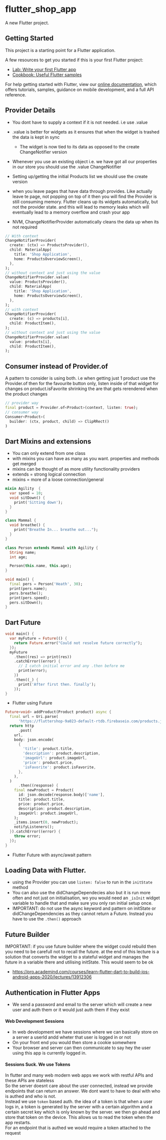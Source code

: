 # flutter_shop_app

A new Flutter project.

## Getting Started

This project is a starting point for a Flutter application.

A few resources to get you started if this is your first Flutter project:

- [Lab: Write your first Flutter app](https://flutter.dev/docs/get-started/codelab)
- [Cookbook: Useful Flutter samples](https://flutter.dev/docs/cookbook)

For help getting started with Flutter, view our
[online documentation](https://flutter.dev/docs), which offers tutorials,
samples, guidance on mobile development, and a full API reference.

## Provider Details

- You dont have to supply a context if it is not needed. i.e use .value
- .value is better for widgets as it ensures that when the widget is trashed the data is kept in sync
  - The widget is now tied to its data as opposed to the create ChangeNotifier version
- Whenever you use an existing object i.e. we have got all our properties in our store you should use the .value ChangeNotifier
- Setting up/getting the initial Products list we should use the create version

- when you leave pages that have data through provides. Like actually leave te page, not popping on top of it then you will find the Provider is still consuming memory. Flutter cleans up its widgets automatically, but not the provider state. and this will lead to memory leaks which will eventually lead to a memory overflow and crash your app
- NVM, ChangeNotifierProvider automatically cleans the data up when its not required

```dart
// With context
ChangeNotifierProvider(
  create: (ctx) => ProductsProvider(),
  child: MaterialApp(
    title: 'Shop Application',
    home: ProductsOverviewScreen(),
  ),
);
// without context and just using the value
ChangeNotifierProvider.value(
  value: ProductsProvider(),
  child: MaterialApp(
    title: 'Shop Application',
    home: ProductsOverviewScreen(),
  ),
);
// with context
ChangeNotifierProvider(
  create: (c) => products[i],
  child: ProductItem(),
);
// without context and just using the value
ChangeNotifierProvider.value(
  value: products[i],
  child: ProductItem(),
);
```

## Consumer instead of Provider.of

A pattern to consider is using both. i.e when getting just 1 product use the Provider.of
then for the favourite button only, listen inside of that widget for changes on product.isFavorite
shrinking the are that gets rerendered when the product changes

```dart
// provider way
final product = Provider.of<Product>(context, listen: true);
// consumer way
Consumer<Product>(
  builder: (ctx, product, child) => ClipRRect()
)
```

## Dart Mixins and extensions

- You can only extend from one class
- with mixins you can have as many as you want. properties and methods get merged
- mixins can be thought of as more utility functionality providers
- extends = strong logical connection
- mixins = more of a loose connection/general

```dart
mixin Agility  {
  var speed = 10;
  void sitDown() {
    print('Sitting down');
  }
}

class Mammal {
  void breathe() {
    print("Breathe In... breathe out...");
  }
}

class Person extends Mammal with Agility {
  String name;
  int age;

  Person(this.name, this.age);
}

void main() {
  final pers = Person('Heath', 30);
  print(pers.name);
  pers.breathe();
  print(pers.speed);
  pers.sitDown();
}
```

## Dart Future

```dart
void main() {
  var myFuture = Future(() {
    return Future.error("Could not resolve future correctly");
  });
  myFuture
    .then((res) => print(res))
    .catchError((error) {
      // I catch initial error and any .then before me
      print(error);
    })
    .then((_) {
      print('After first then. finally');
    });
}
```

- Flutter using Future

```dart
Future<void> addProduct(Product product) async {
  final url = Uri.parse(
      'https://fluttershop-9a023-default-rtdb.firebaseio.com/products.json');
  return http
      .post(
    url,
    body: json.encode(
      {
        'title': product.title,
        'description': product.description,
        'imageUrl': product.imageUrl,
        'price': product.price,
        'isFavorite': product.isFavorite,
      },
    ),
  )
      .then((response) {
    final newProduct = Product(
      id: json.decode(response.body)['name'],
      title: product.title,
      price: product.price,
      description: product.description,
      imageUrl: product.imageUrl,
    );
    _items.insert(0, newProduct);
    notifyListeners();
  }).catchError((error) {
    throw error;
  });
}
```

- Flutter Future with async/await pattern

## Loading Data with Flutter.

- using the Provider you can use `listen: false` to run in the `initState` method
- You can also use the didChangeDependecies also but it is run more often and not just on initialisation, wo you would need an `_isInit` widget variable to handle that and make sure you only ran initial setup once.
- IMPORTANT: do not use the async keyword and pattern on initState or didChangeDependencies as they cannot return a Future. Instead you have to use the `.then()` approach

## Future Builder

IMPORTANT: if you use future builder where the widget could rebuild then you need to be carefull not to recall the future.
at the end of this lecture is a solution that converts the widget to a stateful widget and manages the future in a variable there and utilising initState. This would seem to be ok

- https://pro.academind.com/courses/learn-flutter-dart-to-build-ios-android-apps-2020/lectures/13912306

## Authentication in Flutter Apps

- We send a password and email to the server which will create a new user and auth them or it would just auth them if they exist

#### Web Development Sessions

- In web development we have sessions where we can basically store on a server a userId andd wheter that user is logged in or not
- On your front end you would then store a cookie somewhere
- Your browser and server can then communicate to say hey the user using this app is currently logged in.

#### Sessions Suck. We use Tokens

In flutter and many web modern web apps we work with restful APIs and these APIs are stateless  
So the server doesnt care about the user connected, instead we provide endpoints that can return an answer.
We dont want to have to deal with who is authed and who is not.  
Instead we use `token` based auth. the idea of a token is that when a user logs in, a token is generated by the server with
a certain algorithm and a certain secret key which is only known by the server. we then go ahead and store that token on the device. This allows us to read the token when the app restarts.  
For an endpoint that is authed we would require a token attached to the request
